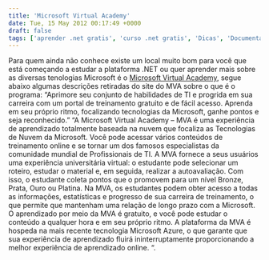 ```yaml
---
title: 'Microsoft Virtual Academy'
date: Tue, 15 May 2012 00:17:49 +0000
draft: false
tags: ['aprender .net gratis', 'curso .net gratis', 'Dicas', 'Documentação', 'free learning', 'Microsoft Virtual Academy', 'mva', 'TechNet']
---
```


Para quem ainda não conhece existe um local muito bom para você que está começando a estudar a plataforma .NET ou quer aprender mais sobre as diversas tenologias Microsoft é o [Microsoft Virtual Academy](http://www.microsoftvirtualacademy.com/ "Microsoft Virtual Academy"), segue abaixo algumas descrições retiradas do site do MVA sobre o que é o programa: “Aprimore seu conjunto de habilidades de TI e progrida em sua carreira com um portal de treinamento gratuito e de fácil acesso. Aprenda em seu próprio ritmo, focalizando tecnologias da Microsoft, ganhe pontos e seja reconhecido.” “A Microsoft Virtual Academy – MVA é uma experiência de aprendizado totalmente baseada na nuvem que focaliza as Tecnologias de Nuvem da Microsoft. Você pode acessar vários conteúdos de treinamento online e se tornar um dos famosos especialistas da comunidade mundial de Profissionais de TI. A MVA fornece a seus usuários uma experiência universitária virtual: o estudante pode selecionar um roteiro, estudar o material e, em seguida, realizar a autoavaliação. Com isso, o estudante coleta pontos que o promovem para um nível Bronze, Prata, Ouro ou Platina. Na MVA, os estudantes podem obter acesso a todas as informações, estatísticas e progresso de sua carreira de treinamento, o que permite que mantenham uma relação de longo prazo com a Microsoft. O aprendizado por meio da MVA é gratuito, e você pode estudar o conteúdo a qualquer hora e em seu próprio ritmo. A plataforma da MVA é hospeda na mais recente tecnologia Microsoft Azure, o que garante que sua experiência de aprendizado fluirá ininterruptamente proporcionando a melhor experiência de aprendizado online. “.